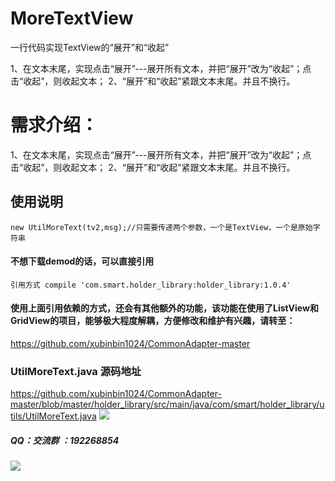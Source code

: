 # MoreTextView
一行代码实现TextView的“展开”和“收起”

1、在文本末尾，实现点击“展开”---展开所有文本，并把“展开”改为“收起”；点击“收起”，则收起文本； 2、“展开”和“收起”紧跟文本末尾。并且不换行。
# 需求介绍：
1、在文本末尾，实现点击“展开”---展开所有文本，并把“展开”改为“收起”；点击“收起”，则收起文本；
2、“展开”和“收起”紧跟文本末尾。并且不换行。

## 使用说明
    new UtilMoreText(tv2,msg);//只需要传递两个参数，一个是TextView，一个是原始字符串
#### 不想下载demod的话，可以直接引用
    引用方式 compile 'com.smart.holder_library:holder_library:1.0.4'
#### 使用上面引用依赖的方式，还会有其他额外的功能，该功能在使用了ListView和GridView的项目，能够极大程度解耦，方便修改和维护有兴趣，请转至：
   https://github.com/xubinbin1024/CommonAdapter-master

### UtilMoreText.java 源码地址
https://github.com/xubinbin1024/CommonAdapter-master/blob/master/holder_library/src/main/java/com/smart/holder_library/utils/UtilMoreText.java
![](https://github.com/xubinbin1024/MoreTextView/blob/master/gif/3.gif)
##### QQ：交流群 ：192268854
![](https://github.com/Xbean1024/XHttp/blob/master/gif/QQ.JPG)
